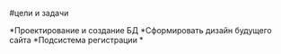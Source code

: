 ﻿#цели и задачи

*Проектирование и создание БД
*Сформировать дизайн будущего сайта
*Подсистема регистрации
*